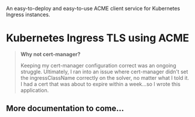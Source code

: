 An easy-to-deploy and easy-to-use ACME client service for Kubernetes Ingress instances.

# Kubernetes Ingress TLS using ACME

> **Why not cert-manager?**
> 
> Keeping my cert-manager configuration correct was an ongoing struggle. Ultimately, I ran into an issue where cert-manager didn't set the ingressClassName correctly on the solver, no matter what I told it. I had a cert that was about to expire within a week...so I wrote this application.

## More documentation to come...